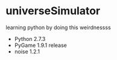 universeSimulator
=================
learning python by doing this weirdnessss
* Python 2.7.3
* PyGame 1.9.1 release
* noise  1.2.1
